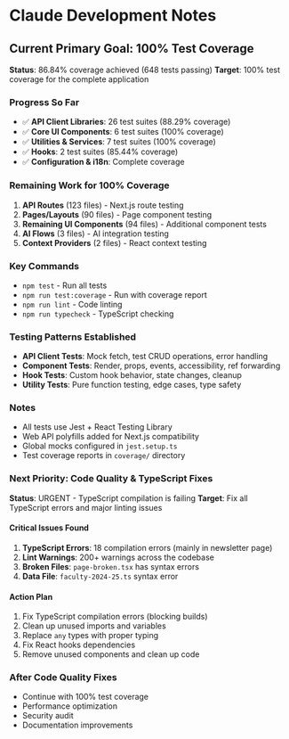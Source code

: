 # Claude Development Notes

## Current Primary Goal: 100% Test Coverage

**Status**: 86.84% coverage achieved (648 tests passing)
**Target**: 100% test coverage for the complete application

### Progress So Far
- ✅ **API Client Libraries**: 26 test suites (88.29% coverage)
- ✅ **Core UI Components**: 6 test suites (100% coverage)
- ✅ **Utilities & Services**: 7 test suites (100% coverage)
- ✅ **Hooks**: 2 test suites (85.44% coverage)
- ✅ **Configuration & i18n**: Complete coverage

### Remaining Work for 100% Coverage
1. **API Routes** (123 files) - Next.js route testing
2. **Pages/Layouts** (90 files) - Page component testing
3. **Remaining UI Components** (94 files) - Additional component tests
4. **AI Flows** (3 files) - AI integration testing
5. **Context Providers** (2 files) - React context testing

### Key Commands
- `npm test` - Run all tests
- `npm run test:coverage` - Run with coverage report
- `npm run lint` - Code linting
- `npm run typecheck` - TypeScript checking

### Testing Patterns Established
- **API Client Tests**: Mock fetch, test CRUD operations, error handling
- **Component Tests**: Render, props, events, accessibility, ref forwarding
- **Hook Tests**: Custom hook behavior, state changes, cleanup
- **Utility Tests**: Pure function testing, edge cases, type safety

### Notes
- All tests use Jest + React Testing Library
- Web API polyfills added for Next.js compatibility
- Global mocks configured in `jest.setup.ts`
- Test coverage reports in `coverage/` directory

### Next Priority: Code Quality & TypeScript Fixes
**Status**: URGENT - TypeScript compilation is failing
**Target**: Fix all TypeScript errors and major linting issues

#### Critical Issues Found
1. **TypeScript Errors**: 18 compilation errors (mainly in newsletter page)
2. **Lint Warnings**: 200+ warnings across the codebase
3. **Broken Files**: `page-broken.tsx` has syntax errors
4. **Data File**: `faculty-2024-25.ts` syntax error

#### Action Plan
1. Fix TypeScript compilation errors (blocking builds)
2. Clean up unused imports and variables
3. Replace `any` types with proper typing
4. Fix React hooks dependencies
5. Remove unused components and clean up code

### After Code Quality Fixes
- Continue with 100% test coverage
- Performance optimization
- Security audit
- Documentation improvements